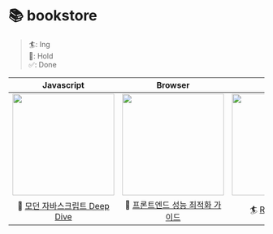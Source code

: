 # 📚 bookstore

> 🏄️️: Ing  
> 💬: Hold  
> ✅: Done

|                                                Javascript                                                |                                                 Browser                                                  |                                                  React                                                   |
|:--------------------------------------------------------------------------------------------------------:|:--------------------------------------------------------------------------------------------------------:|:--------------------------------------------------------------------------------------------------------:|
| <img src="https://github.com/user-attachments/assets/31dbd8b2-2e33-4169-9b2e-f253d3642e5f" width=200px/> | <img src="https://github.com/user-attachments/assets/ad71ecab-3484-4dad-9836-a67a2e4ee8c0" width=200px/> | <img src="https://github.com/user-attachments/assets/1c813469-8061-44ba-826e-ddbb1e6d0e55" width=200px/> |
|       💬 [모던 자바스크립트 Deep Dive](https://github.com/realzu/bookstore/tree/main/modern-deep-dive-js)        |  💬 [프론트엔드 성능 최적화 가이드](https://github.com/realzu/bookstore/tree/main/fe-performance-optimization-guide)  |              🏄 [React 공식 문서](https://github.com/realzu/bookstore/tree/main/react-document)              |